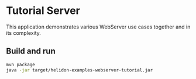 # Tutorial Server

This application demonstrates various WebServer use cases together and in its complexity.

## Build and run

```bash
mvn package
java -jar target/helidon-examples-webserver-tutorial.jar
```
